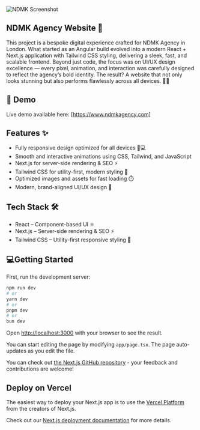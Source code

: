 ![NDMK Screenshot](./public/assets/readme_image/ndmkshot.png)

## NDMK Agency Website 🚀
This project is a bespoke digital experience crafted for NDMK Agency in London.
What started as an Angular build evolved into a modern React + Next.js application with Tailwind CSS styling, delivering a sleek, fast, and scalable frontend.
Beyond just code, the focus was on UI/UX design excellence — every pixel, animation, and interaction was carefully designed to reflect the agency’s bold identity. The result? A website that not only looks stunning but also performs flawlessly across all devices. 🎨✨

## 🚀 Demo
Live demo available here: [https://www.ndmkagency.com]

## Features ✨
* Fully responsive design optimized for all devices 📱💻
* Smooth and interactive animations using CSS, Tailwind, and JavaScript
* Next.js for server-side rendering & SEO ⚡
* Tailwind CSS for utility-first, modern styling 🎨
* Optimized images and assets for fast loading ⏱️
* Modern, brand-aligned UI/UX design 🎨

## Tech Stack 🛠️
* React – Component-based UI ⚛️
* Next.js – Server-side rendering & SEO ⚡
* Tailwind CSS – Utility-first responsive styling 🎨


## 💻Getting Started

First, run the development server:

```bash
npm run dev
# or
yarn dev
# or
pnpm dev
# or
bun dev
```

Open [http://localhost:3000](http://localhost:3000) with your browser to see the result.

You can start editing the page by modifying `app/page.tsx`. The page auto-updates as you edit the file.


You can check out [the Next.js GitHub repository](https://github.com/vercel/next.js) - your feedback and contributions are welcome!

## Deploy on Vercel

The easiest way to deploy your Next.js app is to use the [Vercel Platform](https://vercel.com/new?utm_medium=default-template&filter=next.js&utm_source=create-next-app&utm_campaign=create-next-app-readme) from the creators of Next.js.

Check out our [Next.js deployment documentation](https://nextjs.org/docs/app/building-your-application/deploying) for more details.
